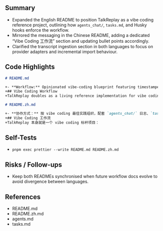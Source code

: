 ## Summary

- Expanded the English README to position TalkReplay as a vibe coding reference project, outlining how `agents_chat/`, `tasks.md`, and Husky hooks enforce the workflow.
- Mirrored the messaging in the Chinese README, adding a dedicated “Vibe Coding 工作流” section and updating bullet points accordingly.
- Clarified the transcript ingestion section in both languages to focus on provider adapters and incremental import behaviour.

## Code Highlights

```markdown
# README.md

+- **Workflow:** Opinionated vibe-coding blueprint featuring timestamped `agents_chat/` logs, `tasks.md` milestones, and Husky-enforced quality gates
+## Vibe Coding Workflow
+TalkReplay doubles as a living reference implementation for vibe coding teams:
```

```markdown
# README.zh.md

+- **协作方式：** 按 vibe coding 最佳实践组织，配套 `agents_chat/` 日志、`tasks.md` 任务板以及 Husky 强制检查
+## Vibe Coding 工作流
+TalkReplay 本身就是一个 vibe coding 标杆项目：
```

## Self-Tests

- `pnpm exec prettier --write README.md README.zh.md`

## Risks / Follow-ups

- Keep both READMEs synchronised when future workflow docs evolve to avoid divergence between languages.

## References

- README.md
- README.zh.md
- agents.md
- tasks.md
